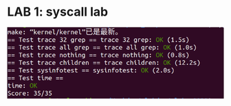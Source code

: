 # LAB 1: syscall lab
![image](https://github.com/sunhuiquan/mit_6.S081_lab/blob/syscall/IMG/lab_2.png)
